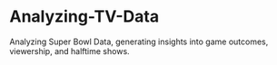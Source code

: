 # Analyzing-TV-Data

Analyzing Super Bowl Data, generating insights into game outcomes, viewership, and halftime shows.
